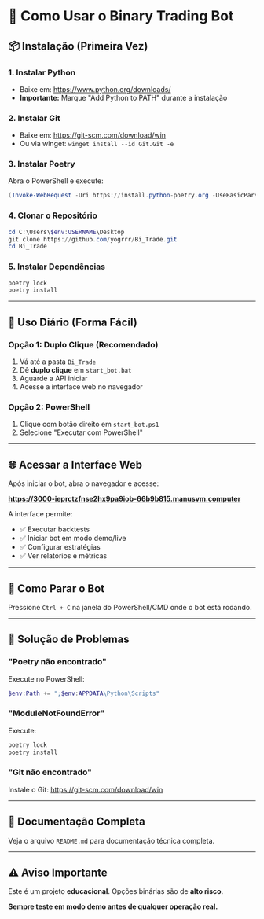 # 🚀 Como Usar o Binary Trading Bot

## 📦 Instalação (Primeira Vez)

### 1. Instalar Python
- Baixe em: https://www.python.org/downloads/
- **Importante:** Marque "Add Python to PATH" durante a instalação

### 2. Instalar Git
- Baixe em: https://git-scm.com/download/win
- Ou via winget: `winget install --id Git.Git -e`

### 3. Instalar Poetry
Abra o PowerShell e execute:
```powershell
(Invoke-WebRequest -Uri https://install.python-poetry.org -UseBasicParsing).Content | python -
```

### 4. Clonar o Repositório
```powershell
cd C:\Users\$env:USERNAME\Desktop
git clone https://github.com/yogrrr/Bi_Trade.git
cd Bi_Trade
```

### 5. Instalar Dependências
```powershell
poetry lock
poetry install
```

---

## 🎯 Uso Diário (Forma Fácil)

### Opção 1: Duplo Clique (Recomendado)
1. Vá até a pasta `Bi_Trade`
2. Dê **duplo clique** em `start_bot.bat`
3. Aguarde a API iniciar
4. Acesse a interface web no navegador

### Opção 2: PowerShell
1. Clique com botão direito em `start_bot.ps1`
2. Selecione "Executar com PowerShell"

---

## 🌐 Acessar a Interface Web

Após iniciar o bot, abra o navegador e acesse:

**https://3000-ieprctzfnse2hx9pa9iob-66b9b815.manusvm.computer**

A interface permite:
- ✅ Executar backtests
- ✅ Iniciar bot em modo demo/live
- ✅ Configurar estratégias
- ✅ Ver relatórios e métricas

---

## 🛑 Como Parar o Bot

Pressione `Ctrl + C` na janela do PowerShell/CMD onde o bot está rodando.

---

## 🔧 Solução de Problemas

### "Poetry não encontrado"
Execute no PowerShell:
```powershell
$env:Path += ";$env:APPDATA\Python\Scripts"
```

### "ModuleNotFoundError"
Execute:
```powershell
poetry lock
poetry install
```

### "Git não encontrado"
Instale o Git: https://git-scm.com/download/win

---

## 📖 Documentação Completa

Veja o arquivo `README.md` para documentação técnica completa.

---

## ⚠️ Aviso Importante

Este é um projeto **educacional**. Opções binárias são de **alto risco**.

**Sempre teste em modo demo antes de qualquer operação real.**
